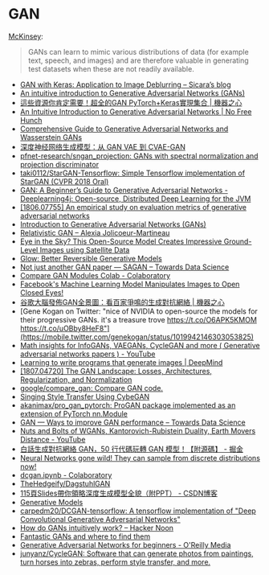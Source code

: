 # GAN

[McKinsey](https://www.mckinsey.com/featured-insights/artificial-intelligence/notes-from-the-ai-frontier-applications-and-value-of-deep-learning):

> GANs can learn to mimic various distributions of data \(for example text, speech, and images\) and are therefore valuable in generating test datasets when these are not readily available.

* [GAN with Keras: Application to Image Deblurring – Sicara’s blog](https://blog.sicara.com/keras-generative-adversarial-networks-image-deblurring-45e3ab6977b5)
* [An intuitive introduction to Generative Adversarial Networks \(GANs\)](https://medium.freecodecamp.org/an-intuitive-introduction-to-generative-adversarial-networks-gans-7a2264a81394)
* [這些資源你肯定需要！超全的GAN PyTorch+Keras實現集合 \| 機器之心](https://www.jiqizhixin.com/articles/2018-04-24-7)
* [An Intuitive Introduction to Generative Adversarial Networks \| No Free Hunch](http://blog.kaggle.com/2018/01/18/an-intuitive-introduction-to-generative-adversarial-networks/)
* [Comprehensive Guide to Generative Adversarial Networks and Wasserstein GANs](https://medium.com/ai-journal/comprehensive-guide-to-generative-adversarial-networks-and-wasserstein-gans-f12405281393)
* [深度神经网络生成模型：从 GAN VAE 到 CVAE-GAN](https://zhuanlan.zhihu.com/p/27966420)
* [pfnet-research/sngan\_projection: GANs with spectral normalization and projection discriminator](https://github.com/pfnet-research/sngan_projection)
* [taki0112/StarGAN-Tensorflow: Simple Tensorflow implementation of StarGAN \(CVPR 2018 Oral\)](https://github.com/taki0112/StarGAN-Tensorflow)
* [GAN: A Beginner’s Guide to Generative Adversarial Networks - Deeplearning4j: Open-source, Distributed Deep Learning for the JVM](https://deeplearning4j.org/generative-adversarial-network#)
* [\[1806.07755\] An empirical study on evaluation metrics of generative adversarial networks](https://arxiv.org/abs/1806.07755)
* [Introduction to Generative Adversarial Networks \(GANs\)](https://heartbeat.fritz.ai/introduction-to-generative-adversarial-networks-gans-35ef44f21193)
* [Relativistic GAN – Alexia Jolicoeur-Martineau](https://ajolicoeur.wordpress.com/RelativisticGAN/)
* [Eye in the Sky? This Open-Source Model Creates Impressive Ground-Level Images using Satellite Data](https://www.analyticsvidhya.com/blog/2018/07/ai-creates-ground-view-based-on-aerial-pictures/)
* [Glow: Better Reversible Generative Models](https://blog.openai.com/glow/)
* [Not just another GAN paper — SAGAN – Towards Data Science](https://towardsdatascience.com/not-just-another-gan-paper-sagan-96e649f01a6b)
* [Compare GAN Modules Colab - Colaboratory](https://colab.research.google.com/github/google/compare_gan/blob/master/compare_gan/src/tfhub_models.ipynb)
* [Facebook's Machine Learning Model Manipulates Images to Open Closed Eyes!](https://www.analyticsvidhya.com/blog/2018/06/facebook-presents-ai-system-that-can-open-closed-eyes-in-pictures/)
* [谷歌大腦發佈GAN全景圖：看百家爭鳴的生成對抗網絡 \| 機器之心](https://www.jiqizhixin.com/articles/071501)
* [Gene Kogan on Twitter: "nice of NVIDIA to open-source the models for their progressive GANs. it's a treasure trove https://t.co/O6APK5KMOM https://t.co/uOBby8HeF8"](https://mobile.twitter.com/genekogan/status/1019942146303053825)
* [Math insights for InfoGANs, VAEGANs, CycleGAN and more \( Generative adversarial networks papers \) - YouTube](https://www.youtube.com/watch?v=r3L3JT_TLTM)
* [Learning to write programs that generate images \| DeepMind](https://deepmind.com/blog/learning-to-generate-images/)
* [\[1807.04720\] The GAN Landscape: Losses, Architectures, Regularization, and Normalization](https://arxiv.org/abs/1807.04720)
* [google/compare\_gan: Compare GAN code.](https://github.com/google/compare_gan)
* [Singing Style Transfer Using CybeGAN](http://mirlab.org/users/haley.wu/cybegan/)
* [akanimax/pro\_gan\_pytorch: ProGAN package implemented as an extension of PyTorch nn.Module](https://github.com/akanimax/pro_gan_pytorch)
* [GAN — Ways to improve GAN performance – Towards Data Science](https://towardsdatascience.com/gan-ways-to-improve-gan-performance-acf37f9f59b)
* [Nuts and Bolts of WGANs, Kantorovich-Rubistein Duality, Earth Movers Distance - YouTube](https://www.youtube.com/watch?v=31mqB4yGgQY&app=desktop)
* [白話生成對抗網絡 GAN，50 行代碼玩轉 GAN 模型！【附源碼】 - 掘金](https://juejin.im/post/5b5694c5e51d4534b8582b56)
* [Neural Networks gone wild! They can sample from discrete distributions now!](http://anotherdatum.com/gumbel-gan.html)
* [dcgan.ipynb - Colaboratory](https://colab.research.google.com/github/tensorflow/tensorflow/blob/master/tensorflow/contrib/eager/python/examples/generative_examples/dcgan.ipynb)
* [TheHedgeify/DagstuhlGAN](https://github.com/TheHedgeify/DagstuhlGAN)
* [115頁Slides帶你領略深度生成模型全貌（附PPT） - CSDN博客](https://blog.csdn.net/tMb8Z9Vdm66wH68VX1/article/details/81323040)
* [Generative Models](https://blog.openai.com/generative-models/)
* [carpedm20/DCGAN-tensorflow: A tensorflow implementation of "Deep Convolutional Generative Adversarial Networks"](https://github.com/carpedm20/DCGAN-tensorflow)
* [How do GANs intuitively work? – Hacker Noon](https://hackernoon.com/how-do-gans-intuitively-work-2dda07f247a1)
* [Fantastic GANs and where to find them](http://guimperarnau.com/blog/2017/03/Fantastic-GANs-and-where-to-find-them)
* [Generative Adversarial Networks for beginners - O'Reilly Media](https://www.oreilly.com/learning/generative-adversarial-networks-for-beginners)
* [junyanz/CycleGAN: Software that can generate photos from paintings, turn horses into zebras, perform style transfer, and more.](https://github.com/junyanz/CycleGAN)


